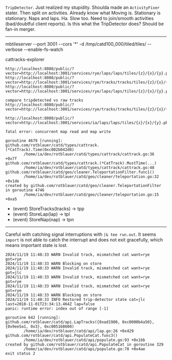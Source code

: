 `TripDetector`. Just realized my stupidity.
Shoulda made an `ActivityFixer` stater. Then split on activities.
Already know what Moving is. Stationary is stationary.
Naps and laps. Ha.
Slow too.
Need to join/smooth activities (bad/doubtful client reports).
Is this what the TripDetector does?
Should be fan-in merger.

---

mbtileserver --port 3001 --cors '*' -d /tmp/catd100_000/tiled/tiles/ --verbose --enable-fs-watch

cattracks-explorer
```
http://localhost:8080/public/?vector=http://localhost:3001/services/rye/laps/laps/tiles/{z}/{x}/{y}.pbf,http://localhost:3001/services/rye/naps/naps/tiles/{z}/{x}/{y}.pbf
http://localhost:8080/public/?vector=http://localhost:3001/services/rye/tracks/tracks/tiles/{z}/{x}/{y}.pbf
http://localhost:8080/public/?vector=http://localhost:3001/services/rye/laps/laps/tiles/{z}/{x}/{y}.pbf,http://localhost:3001/services/rye/tracks/tracks/tiles/{z}/{x}/{y}.pbf

compare tripdetected vs raw tracks
http://localhost:8080/public/?vector=http://localhost:3001/services/rye/tracks/tracks/tiles/{z}/{x}/{y}.pbf,http://localhost:3001/services/rye/tripdetected/tripdetected/tiles/{z}/{x}/{y}.pbf

http://localhost:8080/public/?vector=http://localhost:3001/services/ia/laps/laps/tiles/{z}/{x}/{y}.pbf,http://localhost:3001/services/ia/naps/naps/tiles/{z}/{x}/{y}.pbf
```

```shell
fatal error: concurrent map read and map write

goroutine 4679 [running]:
github.com/rotblauer/catd/types/cattrack.(*CatTrack).Time(0xc002b042d0)
        /home/ia/dev/rotblauer/catd/types/cattrack/cattrack.go:36 +0x7f
github.com/rotblauer/catd/types/cattrack.(*CatTrack).MustTime(...)
        /home/ia/dev/rotblauer/catd/types/cattrack/cattrack.go:48
github.com/rotblauer/catd/geo/cleaner.TeleportationFilter.func1()
        /home/ia/dev/rotblauer/catd/geo/cleaner/teleportation.go:32 +0x1de
created by github.com/rotblauer/catd/geo/cleaner.TeleportationFilter in goroutine 4746
        /home/ia/dev/rotblauer/catd/geo/cleaner/teleportation.go:15 +0xa5

```

- (event) StoreTracks(tracks) -> tpp
- (event) StoreLap(lap) -> tpl
- (event) StoreNap(nap) -> tpn

---

Careful with catching signal interruptions with `|& tee run.out`.
It seems `import` is not able to catch the interrupt and does 
not exit gracefully, which means important state is lost.

```
2024/11/19 11:48:33 WARN Invalid track, mismatched cat want=rye got=rye
2024/11/19 11:48:33 WARN Blocking on store
2024/11/19 11:48:33 WARN Invalid track, mismatched cat want=rye got=jlc
2024/11/19 11:48:33 WARN Invalid track, mismatched cat want=rye got=rye
2024/11/19 11:48:33 WARN Invalid track, mismatched cat want=rye got=rye
2024/11/19 11:48:33 WARN Blocking on store
2024/11/19 11:48:33 INFO Restored trip-detector state cat=jlc last=2018-11-01T23:34:13.464Z lap=false
panic: runtime error: index out of range [-1]

goroutine 642 [running]:
github.com/rotblauer/catd/api.LapTracks({0xad1980, 0xc0000b4a50}, {0x9ee5a1, 0x3}, 0xc005168600)
        /home/ia/dev/rotblauer/catd/api/lap.go:26 +0x429
github.com/rotblauer/catd/api.PopulateCat.func3()
        /home/ia/dev/rotblauer/catd/api/populate.go:93 +0x1bb
created by github.com/rotblauer/catd/api.PopulateCat in goroutine 329
        /home/ia/dev/rotblauer/catd/api/populate.go:78 +0x4ae
exit status 2

```
